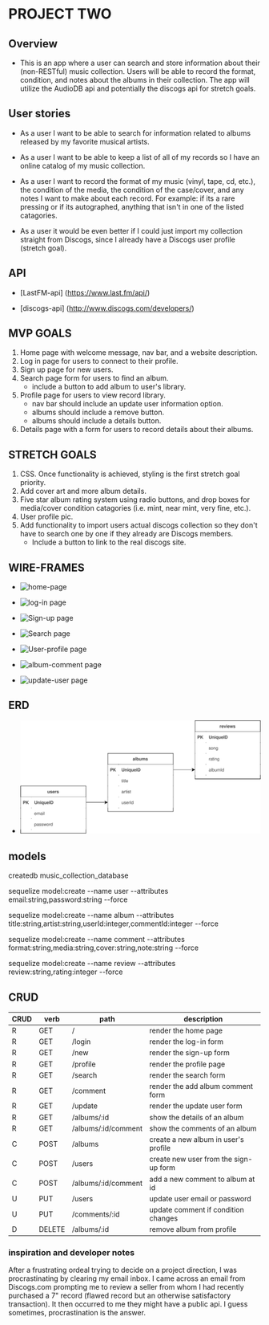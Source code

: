 # PROJECT TWO

## __Overview__

* This is an app where a user can search and store information about their (non-RESTful) music collection. Users will be able to record the format, condition, and notes about the albums in their collection. The app will utilize the AudioDB api and potentially the discogs api for stretch goals.  

## __User stories__

* As a user I want to be able to search for information related to albums released by my favorite musical artists.

* As a user I want to be able to keep a list of all of my records so I have an online catalog of my music collection.

* As a user I want to record the format of my music (vinyl, tape, cd, etc.), the condition of the media, the condition of the case/cover, and any notes I want to make about each record. For example: if its a rare pressing or if its autographed, anything that isn't in one of the listed catagories.

* As a user it would be even better if I could just import my collection straight from Discogs, since I already have a Discogs user profile (stretch goal).


## __API__

* [LastFM-api] (https://www.last.fm/api/)

* [discogs-api] (http://www.discogs.com/developers/)


## __MVP GOALS__

1. Home page with welcome message, nav bar, and a website description.
2. Log in page for users to connect to their profile.
3. Sign up page for new users.
4. Search page form for users to find an album.
    * include a button to add album to user's library.
5. Profile page for users to view record library.
    * nav bar should include an update user information option.
    * albums should include a remove button.
    * albums should include a details button.
6. Details page with a form for users to record details about their albums.
    

## __STRETCH GOALS__

1. CSS. Once functionality is achieved, styling is the first stretch goal priority. 
2. Add cover art and more album details.
3. Five star album rating system using radio buttons, and drop boxes for media/cover condition catagories (i.e. mint, near mint, very fine, etc.).
4. User profile pic.
5. Add functionality to import users actual discogs collection so they don't have to search one by one if they already are Discogs members.
    * Include a button to link to the real discogs site.


## __WIRE-FRAMES__

* ![home-page](images/home-wire-1.jpg)

* ![log-in page](images/log-in-wire-1.jpg)

* ![Sign-up page](images/sign-up-wire-1.jpg)

* ![Search page](images/search-wire-1.jpg)

* ![User-profile page](images/profile-wire-1%20(2).jpg)

* ![album-comment page](images/Comment-wire-1%20(1).jpg)

* ![update-user page](images/update-user-wire-1.jpg)


## __ERD__

* ![ERD image](images/ERD.svg)

## __models__

createdb music_collection_database

sequelize model:create --name user --attributes email:string,password:string --force

sequelize model:create --name album --attributes title:string,artist:string,userId:integer,commentId:integer --force

sequelize model:create --name comment --attributes format:string,media:string,cover:string,note:string --force

sequelize model:create --name review --attributes review:string,rating:integer --force




## __CRUD__

CRUD | verb   | path                 | description                                  |
-----|--------|----------------------|----------------------------------------------|
R    | GET    | /                    | render the home page                         |
R    | GET    | /login               | render the log-in form                       |
R    | GET    | /new                 | render the sign-up form                      |
R    | GET    | /profile             | render the profile page                      |
R    | GET    | /search              | render the search form                       |
R    | GET    | /comment             | render the add album comment form            |
R    | GET    | /update              | render the update user form                  |
R    | GET    | /albums/:id          | show the details of an album                 |
R    | GET    | /albums/:id/comment  | show the comments of an album                |
C    | POST   | /albums              | create a new album in user's profile         |
C    | POST   | /users               | create new user from the sign-up form        |
C    | POST   | /albums/:id/comment  | add a new comment to album at id             |
U    | PUT    | /users               | update user email or password                |
U    | PUT    | /comments/:id        | update comment if condition changes          |
D    | DELETE | /albums/:id          | remove album from profile                    |




### inspiration and developer notes

After a frustrating ordeal trying to decide on a project direction, I was procrastinating by clearing my email inbox. I came across an email from Discogs.com prompting me to review a seller from whom I had recently purchased a 7" record (flawed record but an otherwise satisfactory transaction). It then occurred to me they might have a public api. I guess sometimes, procrastination is the answer.
